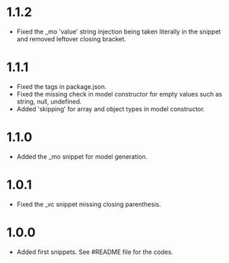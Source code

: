 # 1.1.2

-   Fixed the \_mo 'value' string injection being taken literally in the snippet and removed leftover closing bracket.

# 1.1.1

-   Fixed the tags in package.json.
-   Fixed the missing check in model constructor for empty values such as string, null, undefined.
-   Added 'skipping' for array and object types in model constructor.

# 1.1.0

-   Added the \_mo snippet for model generation.

# 1.0.1

-   Fixed the \_vc snippet missing closing parenthesis.

# 1.0.0

-   Added first snippets. See #README file for the codes.

